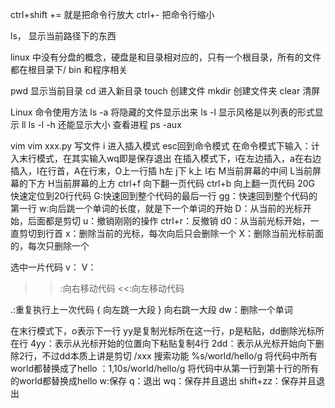 ctrl+shift += 就是把命令行放大
ctrl+-  把命令行缩小

ls，  显示当前路径下的东西

linux 中没有分盘的概念，硬盘是和目录相对应的，只有一个根目录，所有的文件都在根目录下/
bin 和程序相关

pwd 显示当前目录
cd 进入新目录
touch 创建文件
mkdir 创建文件夹
clear 清屏

Linux 命令使用方法
ls -a  将隐藏的文件显示出来
ls -l  显示风格是以列表的形式显示  ll
ls -l -h  还能显示大小
查看进程 ps -aux

vim
vim  xxx.py
写文件 i 进入插入模式  esc回到命令模式 在命令模式下输入：计入末行模式，在其实输入wq即是保存退出
在插入模式下，i在左边插入，a在右边插入，I在行首，A在行末，O上一行插
h左  j下  k上  l右
M当前屏幕的中间    L当前屏幕的下方   H当前屏幕的上方
ctrl+f 向下翻一页代码
ctrl+b 向上翻一页代码
20G 快速定位到20行代码
G:快速回到整个代码的最后一行
gg：快速回到整个代码的第一行
w:向后跳一个单词的长度，就是下一个单词的开始
D：从当前的光标开始，后面都是剪切
u：撤销刚刚的操作
ctrl+r：反撤销
d0：从当前光标开始，一直剪切到行首
x：删除当前的光标，每次向后只会删除一个
X：删除当前光标前面的，每次只删除一个

选中一片代码
v：
V：

>>:向右移动代码
>><<:向左移动代码

.:重复执行上一次代码
{ 向左跳一大段
} 向右跳一大段
dw：删除一个单词

在末行模式下，o表示下一行
yy是复制光标所在这一行，p是粘贴，dd删除光标所在行
4yy：表示从光标开始的位置向下粘贴复制4行
2dd：表示从光标开始向下删除2行，不过dd本质上讲是剪切
/xxx  搜索功能
%s/world/hello/g   将代码中所有world都替换成了hello
：1,10s/world/hello/g  将代码中从第一行到第十行的所有的world都替换成hello
w:保存
q：退出
wq：保存并且退出
shift+zz：保存并且退出





